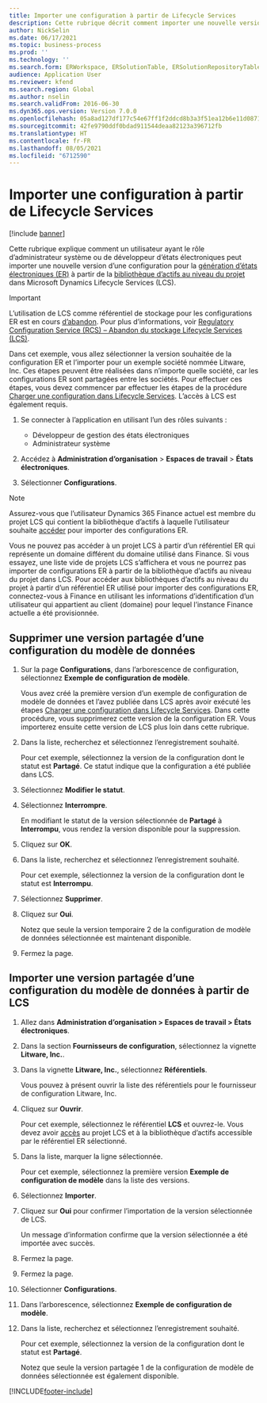 ```yaml
---
title: Importer une configuration à partir de Lifecycle Services
description: Cette rubrique décrit comment importer une nouvelle version d’une configuration pour la gestion des états électroniques à partir de Microsoft Dynamics Lifecycle Services (LCS).
author: NickSelin
ms.date: 06/17/2021
ms.topic: business-process
ms.prod: ''
ms.technology: ''
ms.search.form: ERWorkspace, ERSolutionTable, ERSolutionRepositoryTable, ERSolutionImport
audience: Application User
ms.reviewer: kfend
ms.search.region: Global
ms.author: nselin
ms.search.validFrom: 2016-06-30
ms.dyn365.ops.version: Version 7.0.0
ms.openlocfilehash: 05a8ad127df177c54e67ff1f2ddcd8b3a3f51ea12b6e11d087105bd74b6bdb3f
ms.sourcegitcommit: 42fe9790ddf0bdad911544deaa82123a396712fb
ms.translationtype: HT
ms.contentlocale: fr-FR
ms.lasthandoff: 08/05/2021
ms.locfileid: "6712590"
---
```

# <a name="import-a-configuration-from-lifecycle-services"></a>Importer une configuration à partir de Lifecycle Services

[!include [banner](../../includes/banner.md)]

Cette rubrique explique comment un utilisateur ayant le rôle d’administrateur système ou de développeur d’états électroniques peut importer une nouvelle version d’une configuration pour la [génération d’états électroniques (ER)](../general-electronic-reporting.md#Configuration) à partir de la [bibliothèque d’actifs au niveau du projet](../../lifecycle-services/asset-library.md) dans Microsoft Dynamics Lifecycle Services (LCS).

> [!IMPORTANT]
> L’utilisation de LCS comme référentiel de stockage pour les configurations ER est en cours [d’abandon](../../../../finance/get-started/removed-deprecated-features-finance.md#features-removed-or-deprecated-in-the-finance-10017-release). Pour plus d’informations, voir [Regulatory Configuration Service (RCS) – Abandon du stockage Lifecycle Services (LCS)](../../../../finance/localizations/rcs-lcs-repo-dep-faq.md).

Dans cet exemple, vous allez sélectionner la version souhaitée de la configuration ER et l’importer pour un exemple société nommée Litware, Inc. Ces étapes peuvent être réalisées dans n’importe quelle société, car les configurations ER sont partagées entre les sociétés. Pour effectuer ces étapes, vous devez commencer par effectuer les étapes de la procédure [Charger une configuration dans Lifecycle Services](er-upload-configuration-into-lifecycle-services.md). L’accès à LCS est également requis.

1. Se connecter à l’application en utilisant l’un des rôles suivants :

    - Développeur de gestion des états électroniques
    - Administrateur système

2. Accédez à **Administration d’organisation** \> **Espaces de travail** \> **États électroniques**.
3. Sélectionner **Configurations**.

<a name="accessconditions"></a>
> [!NOTE]
> Assurez-vous que l’utilisateur Dynamics 365 Finance actuel est membre du projet LCS qui contient la bibliothèque d’actifs à laquelle l’utilisateur souhaite [accéder](../../lifecycle-services/asset-library.md#asset-library-support) pour importer des configurations ER.
>
> Vous ne pouvez pas accéder à un projet LCS à partir d’un référentiel ER qui représente un domaine différent du domaine utilisé dans Finance. Si vous essayez, une liste vide de projets LCS s’affichera et vous ne pourrez pas importer de configurations ER à partir de la bibliothèque d’actifs au niveau du projet dans LCS. Pour accéder aux bibliothèques d’actifs au niveau du projet à partir d’un référentiel ER utilisé pour importer des configurations ER, connectez-vous à Finance en utilisant les informations d’identification d’un utilisateur qui appartient au client (domaine) pour lequel l’instance Finance actuelle a été provisionnée.

## <a name="delete-a-shared-version-of-a-data-model-configuration"></a>Supprimer une version partagée d’une configuration du modèle de données

1. Sur la page **Configurations**, dans l’arborescence de configuration, sélectionnez **Exemple de configuration de modèle**.

    Vous avez créé la première version d’un exemple de configuration de modèle de données et l’avez publiée dans LCS après avoir exécuté les étapes [Charger une configuration dans Lifecycle Services](er-upload-configuration-into-lifecycle-services.md). Dans cette procédure, vous supprimerez cette version de la configuration ER. Vous importerez ensuite cette version de LCS plus loin dans cette rubrique.

2. Dans la liste, recherchez et sélectionnez l’enregistrement souhaité.

    Pour cet exemple, sélectionnez la version de la configuration dont le statut est **Partagé**. Ce statut indique que la configuration a été publiée dans LCS.

3. Sélectionnez **Modifier le statut**.
4. Sélectionnez **Interrompre**.

    En modifiant le statut de la version sélectionnée de **Partagé** à **Interrompu**, vous rendez la version disponible pour la suppression.

5. Cliquez sur **OK**.
6. Dans la liste, recherchez et sélectionnez l’enregistrement souhaité.

    Pour cet exemple, sélectionnez la version de la configuration dont le statut est **Interrompu**.

7. Sélectionnez **Supprimer**.
8. Cliquez sur **Oui**.

    Notez que seule la version temporaire 2 de la configuration de modèle de données sélectionnée est maintenant disponible.

9. Fermez la page.

## <a name="import-a-shared-version-of-a-data-model-configuration-from-lcs"></a>Importer une version partagée d’une configuration du modèle de données à partir de LCS

1. Allez dans **Administration d’organisation \> Espaces de travail \> États électroniques**.

2. Dans la section **Fournisseurs de configuration**, sélectionnez la vignette **Litware, Inc.**.

3. Dans la vignette **Litware, Inc.**, sélectionnez **Référentiels**.

    Vous pouvez à présent ouvrir la liste des référentiels pour le fournisseur de configuration Litware, Inc.

4. Cliquez sur **Ouvrir**.

    Pour cet exemple, sélectionnez le référentiel **LCS** et ouvrez-le. Vous devez avoir [accès](#accessconditions) au projet LCS et à la bibliothèque d’actifs accessible par le référentiel ER sélectionné.

5. Dans la liste, marquer la ligne sélectionnée.

    Pour cet exemple, sélectionnez la première version **Exemple de configuration de modèle** dans la liste des versions.

6. Sélectionnez **Importer**.
7. Cliquez sur **Oui** pour confirmer l’importation de la version sélectionnée de LCS.

    Un message d’information confirme que la version sélectionnée a été importée avec succès.

8. Fermez la page.
9. Fermez la page.
10. Sélectionner **Configurations**.
11. Dans l’arborescence, sélectionnez **Exemple de configuration de modèle**.
12. Dans la liste, recherchez et sélectionnez l’enregistrement souhaité.

    Pour cet exemple, sélectionnez la version de la configuration dont le statut est **Partagé**.

    Notez que seule la version partagée 1 de la configuration de modèle de données sélectionnée est également disponible.


[!INCLUDE[footer-include](../../../../includes/footer-banner.md)]
